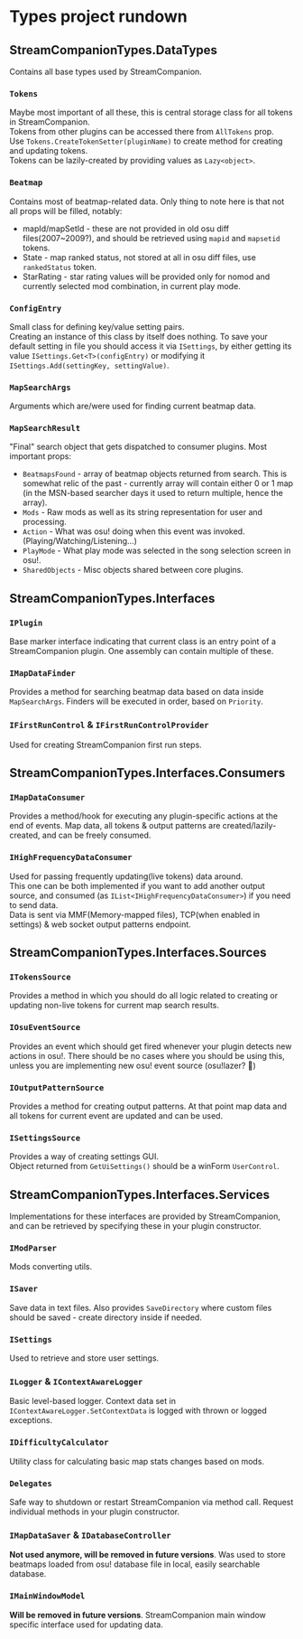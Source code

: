 # Types project rundown

## StreamCompanionTypes.DataTypes

Contains all base types used by StreamCompanion.

### `Tokens`

Maybe most important of all these, this is central storage class for all tokens in StreamCompanion.  
Tokens from other plugins can be accessed there from `AllTokens` prop.  
Use `Tokens.CreateTokenSetter(pluginName)` to create method for creating and updating tokens.  
Tokens can be lazily-created by providing values as `Lazy<object>`.

### `Beatmap`

Contains most of beatmap-related data. Only thing to note here is that not all props will be filled, notably:

* mapId/mapSetId - these are not provided in old osu diff files(2007~2009?), and should be retrieved using `mapid` and `mapsetid` tokens.
* State - map ranked status, not stored at all in osu diff files, use `rankedStatus` token.
* StarRating - star rating values will be provided only for nomod and currently selected mod combination, in current play mode.

### `ConfigEntry`

Small class for defining key/value setting pairs.  
Creating an instance of this class by itself does nothing. To save your default setting in file you should access it via `ISettings`, by either getting its value `ISettings.Get<T>(configEntry)` or modifying it `ISettings.Add(settingKey, settingValue)`.

### `MapSearchArgs`

Arguments which are/were used for finding current beatmap data.

### `MapSearchResult`

"Final" search object that gets dispatched to consumer plugins. Most important props:

* `BeatmapsFound` - array of beatmap objects returned from search. This is somewhat relic of the past - currently array will contain either 0 or 1 map (in the MSN-based searcher days it used to return multiple, hence the array).
* `Mods` - Raw mods as well as its string representation for user and processing.
* `Action` - What was osu! doing when this event was invoked. (Playing/Watching/Listening...)
* `PlayMode` - What play mode was selected in the song selection screen in osu!.
* `SharedObjects` - Misc objects shared between core plugins.

## StreamCompanionTypes.Interfaces

### `IPlugin`

Base marker interface indicating that current class is an entry point of a StreamCompanion plugin. One assembly can contain multiple of these.

### `IMapDataFinder`

Provides a method for searching beatmap data based on data inside `MapSearchArgs`. Finders will be executed in order, based on `Priority`.

### `IFirstRunControl` & `IFirstRunControlProvider`

Used for creating StreamCompanion first run steps.

## StreamCompanionTypes.Interfaces.Consumers

### `IMapDataConsumer`

Provides a method/hook for executing any plugin-specific actions at the end of events. Map data, all tokens & output patterns are created/lazily-created, and can be freely consumed.

### `IHighFrequencyDataConsumer`

Used for passing frequently updating(live tokens) data around.  
This one can be both implemented if you want to add another output source, and consumed (as `IList<IHighFrequencyDataConsumer>`) if you need to send data.  
Data is sent via MMF(Memory-mapped files), TCP(when enabled in settings) & web socket output patterns endpoint.

## StreamCompanionTypes.Interfaces.Sources

### `ITokensSource`

Provides a method in which you should do all logic related to creating or updating non-live tokens for current map search results.

### `IOsuEventSource`

Provides an event which should get fired whenever your plugin detects new actions in osu!. There should be no cases where you should be using this, unless you are implementing new osu! event source (osu!lazer? :eyes:)

### `IOutputPatternSource`
Provides a method for creating output patterns. At that point map data and all tokens for current event are updated and can be used.

### `ISettingsSource`

Provides a way of creating settings GUI.  
Object returned from `GetUiSettings()` should be a winForm `UserControl`.

## StreamCompanionTypes.Interfaces.Services

Implementations for these interfaces are provided by StreamCompanion, and can be retrieved by specifying these in your plugin constructor.

### `IModParser`

Mods converting utils.

### `ISaver`

Save data in text files. Also provides `SaveDirectory` where custom files should be saved - create directory inside if needed.

### `ISettings`

Used to retrieve and store user settings.

### `ILogger` & `IContextAwareLogger`

Basic level-based logger. Context data set in `IContextAwareLogger.SetContextData` is logged with thrown or logged exceptions.

### `IDifficultyCalculator`

Utility class for calculating basic map stats changes based on mods.

### `Delegates`

Safe way to shutdown or restart StreamCompanion via method call. Request individual methods in your plugin constructor.

### `IMapDataSaver` & `IDatabaseController`

**Not used anymore, will be removed in future versions**. Was used to store beatmaps loaded from osu! database file in local, easily searchable database.

### `IMainWindowModel`

**Will be removed in future versions**. StreamCompanion main window specific interface used for updating data.
